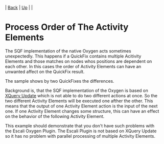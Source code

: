 | [Back](../05_microtypo/README.md) | [Up](../README.md) |  |

# Process Order of The Activity Elements

The SQF implementation of the native Oxygen acts sometimes unexpectedly. This happens if a QuickFix contains multiple Acitivity Elements and those matches on nodes whos positions are dependent on each other. In this cases the order of Activity Elements can have an unwanted affect on the QuickFix result.

The sample shows by two QuickFixes the differences. 

Background is, that the SQF implementation of the Oxygen is based on [XQuery Update](https://www.w3.org/TR/xquery-update-10/) which is not able to do two different actions at once. So the two different Activity Elements will be executed one afther the other. This means that the output of one Activity Element action is the input of the next one. If one Activity Element changes some structure, this can have an effect on the behavior of the following Activity Element.

This example should demonstrate that you don't have such problems with the Escali Oxygen Plugin. The Escali Plugin is not based on XQuery Update so it has no problem with parallel processing of multiple Activity Elements.
